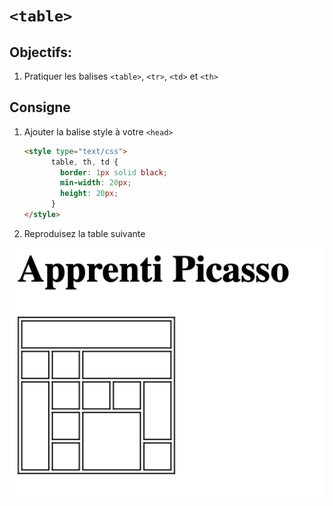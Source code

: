 # `<table>` 

## Objectifs:

1. Pratiquer les balises `<table>`, `<tr>`, `<td>` et `<th>`

## Consigne

1. Ajouter la balise style à votre `<head>`

	
	```html
	<style type="text/css">
	      table, th, td {
	        border: 1px solid black;
	        min-width: 20px;
	        height: 20px;
	      }
	</style>
	```

2. Reproduisez la table suivante

![](table.png)

